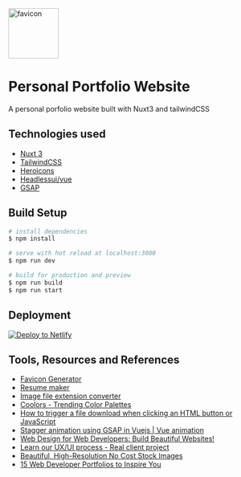 <div>
    <img src="https://kamatil.com/_nuxt/favicon-wb.png" alt="favicon" width="100"/>
</div>

# Personal Portfolio Website
A personal porfolio website built with Nuxt3 and tailwindCSS

## Technologies used
- [Nuxt 3](https://v3.nuxtjs.org/) 
- [TailwindCSS](https://tailwindcss.com/)
- [Heroicons](https://vue-hero-icons.netlify.app/)
- [Headlessui/vue](https://headlessui.dev/)
- [GSAP](https://greensock.com/docs/v3/GSAP)

## Build Setup
```bash
# install dependencies
$ npm install

# serve with hot reload at localhost:3000
$ npm run dev

# build for production and preview
$ npm run build
$ npm run start

```

## Deployment
[![Deploy to Netlify](https://netlify.com/img/deploy/button.svg)](https://netlify.com/)

## Tools, Resources and References
- [Favicon Generator](https://favicon.io/favicon-generator/)
- [Resume maker](https://resumake.io/)
- [Image file extension converter](https://convertio.co/jpg-webp/)
- [Coolors - Trending Color Palettes](https://coolors.co/palettes/trending)
- [How to trigger a file download when clicking an HTML button or JavaScript](https://geeksforgeeks.org/how-to-trigger-a-file-download-when-clicking-an-html-button-or-javascript/)
- [Stagger animation using GSAP in Vuejs | Vue animation](https://youtube.com/watch?v=qk7Xj4Q0IuE&ab_channel=TheDevEnv)
- [Web Design for Web Developers: Build Beautiful Websites!](https://udemy.com/course/web-design-secrets/)
- [Learn our UX/UI process - Real client project](https://youtube.com/watch?v=gRqHEjATSCE&ab_channel=Malewicz)
- [Beautiful, High-Resolution No Cost Stock Images](https://negativespace.co/)
- [15 Web Developer Portfolios to Inspire You](https://freecodecamp.org/news/15-web-developer-portfolios-to-inspire-you-137fb1743cae/)
